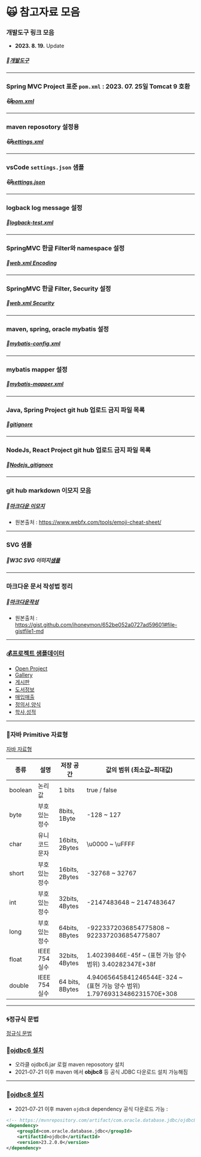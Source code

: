 # :scream_cat: 참고자료 모음

### 개발도구 링크 모음

- **2023. 8. 19.** Update

##### :racehorse:[개발도구](https://github.com/callor/Reference/blob/master/MarkDownDocs/개발자를_위한_도구.md)

---

### Spring MVC Project 표준 `pom.xml` : 2023. 07. 25일 Tomcat 9 호환

##### :cat:[pom.xml](https://github.com/callor/Reference/blob/master/Setting/maven-repo/pom-2023-07-25-.xml)

---

### maven reposotory 설정용

##### :cat:[settings.xml](https://github.com/callor/Reference/tree/master/Settings/maven-repo/maven-settings.xml)

---

### vsCode `settings.json` 샘플

##### :cat:[settings.json](https://github.com/callor/Reference/blob/master/Settings/vsCode/settings.json)

---

### logback log message 설정

##### :ox:[logback-test.xml](https://github.com/callor/Reference/blob/master/Setting/logback/logback-test_UTF-8-new.xml)

---

### SpringMVC 한글 Filter와 namespace 설정

##### :hamster:[web.xml Encoding](https://github.com/callor/Reference/blob/master/Setting/server/web_Kor.xml)

---

### SpringMVC 한글 Filter, Security 설정

##### :hamster:[web.xml Security](https://github.com/callor/Reference/blob/master/Setting/server/web_Security.xml)

---

### maven, spring, oracle mybatis 설정

##### :dolphin:[mybatis-config.xml](https://github.com/callor/Reference/blob/master/Setting/mybatis/mybatis-config.xml)

---

### mybatis mapper 설정

##### :ox:[mybatis-mapper.xml](https://github.com/callor/Reference/blob/master/Setting/mybatis/mybatis-mapper.xml)

---

### Java, Spring Project git hub 업로드 금지 파일 목록

##### :blowfish:[gitignore](https://github.com/callor/Reference/blob/master/.gitignore)

---

### NodeJs, React Project git hub 업로드 금지 파일 목록

##### :dromedary_camel:[Nodejs_gitignore](https://github.com/callor/Reference/blob/master/.Nodejs_gitignore)

---

### git hub markdown 이모지 모음

##### :blowfish:[마크다운 이모지](https://github.com/callor/Reference/blob/master/MarkDownDocs/마크다운이모지.md)

- 원본출처 : <https://www.webfx.com/tools/emoji-cheat-sheet/>

---

### SVG 샘플

##### :blowfish:W3C SVG 이미지[샘플](https://github.com/callor/Reference/blob/master/MarkDownDocs/SVG_image.md)

---

### 마크다운 문서 작성법 정리

##### :baby_chick:[마크다운작성](https://github.com/callor/Reference/blob/master/MarkDownDocs/마크다운작성.md)

- 원본출처 : <https://gist.github.com/ihoneymon/652be052a0727ad59601#file-gistfile1-md>

---

### :moneybag:[프로젝트 샘플데이터](https://github.com/callor/Reference/blob/master/샘플데이터)

- [Open Project](https://github.com/callor/Callor-Open-Project)
- [Gallery](https://github.com/callor/Reference/blob/master/샘플데이터/Gallery데이터)
- [게시판](https://github.com/callor/Reference/blob/master/샘플데이터/게시판데이터)
- [도서정보](https://github.com/callor/Reference/blob/master/샘플데이터/도서정보데이터)
- [매입매출](https://github.com/callor/Reference/blob/master/샘플데이터/매입매출데이터)
- [정의서,양식](https://github.com/callor/Reference/blob/master/샘플데이터/정의서파일)
- [학사,성적](https://github.com/callor/Reference/blob/master/샘플데이터/학사_성적데이터)

---

### :dog:자바 Primitive 자료형

[자바 자료형](https://github.com/callor/Reference/blob/master/MarkDownDocs/자바자료형.md)

| 종류    | 설명           | 저장 공간       | 값의 범위 (최소값~최대값)                                                 |
| ------- | -------------- | --------------- | ------------------------------------------------------------------------- |
| boolean | 논리값         | 1 bits          | true / false                                                              |
| byte    | 부호 있는 정수 | 8bits, 1Byte    | -128 ~ 127                                                                |
| char    | 유니코드 문자  | 16bits, 2Bytes  | \u0000 ~ \uFFFF                                                           |
| short   | 부호 있는 정수 | 16bits, 2Bytes  | -32768 ~ 32767                                                            |
| int     | 부호 있는 정수 | 32bits, 4Bytes  | -2147483648 ~ 2147483647                                                  |
| long    | 부호 있는 정수 | 64bits, 8Bytes  | -9223372036854775808 ~ 9223372036854775807                                |
| float   | IEEE 754 실수  | 32bits, 4Bytes  | 1.40239846E-45f ~ (표현 가능 양수 범위) 3.40282347E+38f                   |
| double  | IEEE 754 실수  | 64 bits, 8Bytes | 4.94065645841246544E-324 ~ (표현 가능 양수 범위) 1.79769313486231570E+308 |

---

### :cyclone:정규식 문법

[정규식 문법](https://github.com/callor/Reference/blob/master/MarkDownDocs/JS정규식.md)

### :dog:[ojdbc6 설치](https://github.com/callor/Reference/blob/master/Setting/Ojdbc6_Maven_Local.md)

- 오라클 ojdbc6.jar 로컬 maven reposotory 설치
- 2021-07-21 이후 maven 에서 **objbc8** 등 공식 JDBC 다운로드 설치 가능해짐

---

### :dog:[ojdbc8 설치](https://mvnrepository.com/artifact/com.oracle.database.jdbc/ojdbc8)

- 2021-07-21 이후 maven `ojdbc8` dependency 공식 다운로드 가능 :

```xml
<!-- https://mvnrepository.com/artifact/com.oracle.database.jdbc/ojdbc8 -->
<dependency>
    <groupId>com.oracle.database.jdbc</groupId>
    <artifactId>ojdbc8</artifactId>
    <version>23.2.0.0</version>
</dependency>

```
